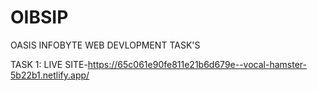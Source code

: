 # OIBSIP
OASIS INFOBYTE WEB DEVLOPMENT TASK'S

TASK 1: LIVE SITE-https://65c061e90fe811e21b6d679e--vocal-hamster-5b22b1.netlify.app/

